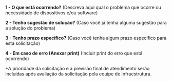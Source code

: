 **1 - O que está ocorrendo?** (Descreva aqui qual o problema que ocorre ou necessidade de dispositivos e/ou software)  


**2 - Tenho sugestão de solução?** (Caso você já tenha alguma sugestão para a solução do problema)  


**3 - Tenho prazo específico?** (Caso você tenha algum prazo específico para esta solicitação)  


**4 - Em caso de erro (Anexar print)** (Incluir print do erro que está ocorrendo)  


*A prioridade da solicitação e a previsão final de atendimento serão incluídas após avaliação da solicitação pela equipe de infraestrutura.
